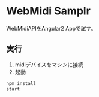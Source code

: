 # WebMidi Samplr

WebMidiAPIをAngular2 Appで試す。

## 実行
1. midiデバイスをマシンに接続 
2. 起動
```bash
npm install
start
```